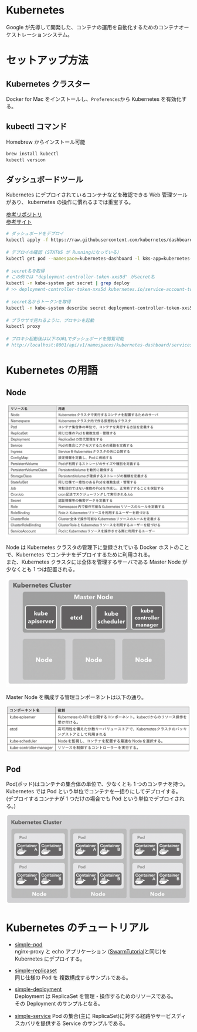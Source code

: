# Kubernetes

Google が先導して開発した、コンテナの運用を自動化するためのコンテナオーケストレーションシステム。

# セットアップ方法

## Kubernetes クラスター

Docker for Mac をインストールし、`Preferences`から Kubernetes を有効化する。

## kubectl コマンド

Homebrew からインストール可能

```bash
brew install kubectl
kubectl version
```

## ダッシュボードツール

Kubernetes にデプロイされているコンテナなどを確認できる Web 管理ツールがあり、
kubernetes の操作に慣れるまでは重宝する。

[参考リポジトリ](https://github.com/kubernetes/dashboard)  
[参考サイト](https://snowsystem.net/container/kubernetes/kubernetes-dashboard-token/)

```bash
# ダッシュボードをデプロイ
kubectl apply -f https://raw.githubusercontent.com/kubernetes/dashboard/v2.3.1/aio/deploy/recommended.yaml

# デプロイの確認 (STATUS が Runningになっている)
kubectl get pod --namespace=kubernetes-dashboard -l k8s-app=kubernetes-dashboard

# secret名を取得
# この例では "deployment-controller-token-xxs5d" がsecret名
kubectl -n kube-system get secret | grep deploy
# >> deployment-controller-token-xxs5d kubernetes.io/service-account-token 3 56m

# secret名からトークンを取得
kubectl -n kube-system describe secret deployment-controller-token-xxs5d

# ブラウザで見れるように、プロキシを起動
kubectl proxy

# プロキシ起動後は以下のURLでダッシュボードを閲覧可能
# http://localhost:8001/api/v1/namespaces/kubernetes-dashboard/services/https:kubernetes-dashboard:/proxy/
```

# Kubernetes の用語

## Node

![Kubernetesの用語.png](./images/Kubernetesの用語.png)

Node は Kubernetes クラスタの管理下に登録されている Docker ホストのことで、Kubernetes でコンテナをデプロイするために利用される。  
また、Kubernetes クラスタには全体を管理するサーバである Master Node が少なくとも 1 つは配置される。

![Kubernetesクラスタの構成.png](./images/Kubernetesクラスタの構成.png)

Master Node を構成する管理コンポーネントは以下の通り。

![MasterNodeの管理コンポーネント.png](./images/MasterNodeの管理コンポーネント.png)

## Pod

Pod(ポッド)はコンテナの集合体の単位で、少なくとも 1 つのコンテナを持つ。  
Kubernetes では Pod という単位でコンテナを一括りにしてデプロイする。  
(デプロイするコンテナが 1 つだけの場合でも Pod という単位でデプロイされる。)

![Podとコンテナの関係.png](./images/Podとコンテナの関係.png)

# Kubernetes のチュートリアル

- [simple-pod](./simple-pod)  
   nginx-proxy と echo アプリケーション ([SwarmTutorial](../SwarmTutorial)と同じ)を Kubernetes にデプロイする。

- [simple-replicaset](./simple-replicaset)  
  同じ仕様の Pod を 複数構成するサンプルである。

- [simple-deployment](./simple-deployment)  
  Deployment は ReplicaSet を管理・操作するためのリソースである。  
  その Deployment のサンプルとなる。

- [simple-service](./simple-service)
  Pod の集合(主に ReplicaSet)に対する経路やサービスディスカバリを提供する Service のサンプルである。
